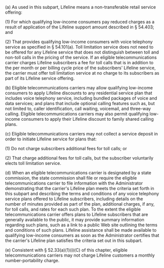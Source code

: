 (a) As used in this subpart, Lifeline means a non-transferable retail service offering:

(1) For which qualifying low-income consumers pay reduced charges as a result of application of the Lifeline support amount described in § 54.403; and

(2) That provides qualifying low-income consumers with voice telephony service as specified in § 54.101(a). Toll limitation service does not need to be offered for any Lifeline service that does not distinguish between toll and non-toll calls in the pricing of the service. If an eligible telecommunications carrier charges Lifeline subscribers a fee for toll calls that is in addition to the per month or per billing cycle price of the subscribers' Lifeline service, the carrier must offer toll limitation service at no charge to its subscribers as part of its Lifeline service offering.

(b) Eligible telecommunications carriers may allow qualifying low-income consumers to apply Lifeline discounts to any residential service plan that includes voice telephony service, including bundled packages of voice and data services; and plans that include optional calling features such as, but not limited to, caller identification, call waiting, voicemail, and three-way calling. Eligible telecommunications carriers may also permit qualifying low-income consumers to apply their Lifeline discount to family shared calling plans.

(c) Eligible telecommunications carriers may not collect a service deposit in order to initiate Lifeline service for plans that:

(1) Do not charge subscribers additional fees for toll calls; or

(2) That charge additional fees for toll calls, but the subscriber voluntarily elects toll limitation service.

(d) When an eligible telecommunications carrier is designated by a state commission, the state commission shall file or require the eligible telecommunications carrier to file information with the Administrator demonstrating that the carrier's Lifeline plan meets the criteria set forth in this subpart and describing the terms and conditions of any voice telephony service plans offered to Lifeline subscribers, including details on the number of minutes provided as part of the plan, additional charges, if any, for toll calls, and rates for each such plan. To the extent the eligible telecommunications carrier offers plans to Lifeline subscribers that are generally available to the public, it may provide summary information regarding such plans, such as a link to a public Web site outlining the terms and conditions of such plans. Lifeline assistance shall be made available to qualifying low-income consumers as soon as the Administrator certifies that the carrier's Lifeline plan satisfies the criteria set out in this subpart.

(e) Consistent with § 52.33(a)(1)(i)(C) of this chapter, eligible telecommunications carriers may not charge Lifeline customers a monthly number-portability charge.

